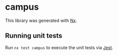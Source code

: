 # campus

This library was generated with [Nx](https://nx.dev).

## Running unit tests

Run `nx test campus` to execute the unit tests via [Jest](https://jestjs.io).
